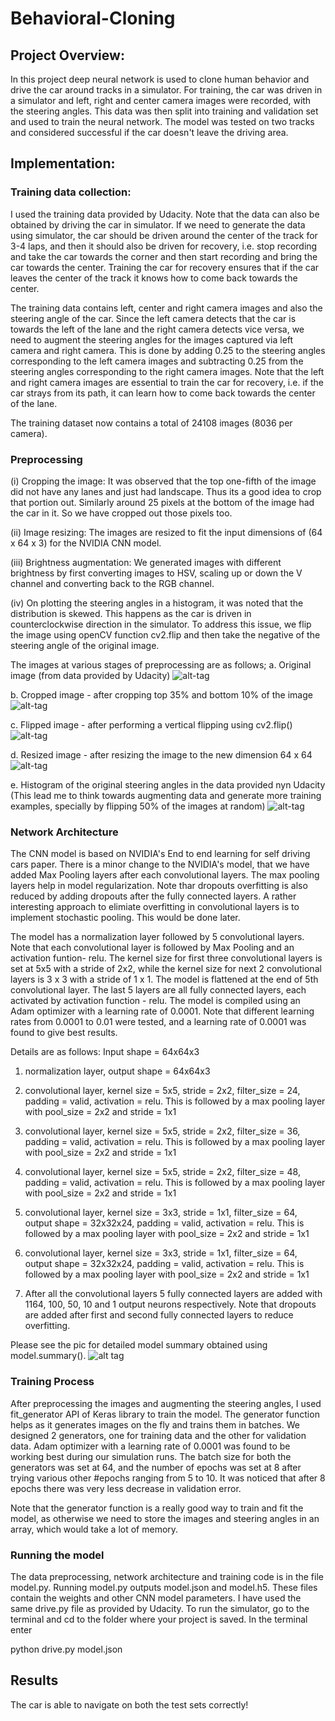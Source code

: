 # Behavioral-Cloning

## Project Overview:
In this project deep neural network is used to clone human behavior and drive the car around tracks in a simulator. For training, the car was driven in a simulator and left, right and center camera images were recorded, with the steering angles. This data was then split into training and validation set and used to train the neural network. The model was tested on two tracks and considered successful if the car doesn't leave the driving area.

## Implementation:

### Training data collection: 

I used the training data provided by Udacity. Note that the data can also be obtained by driving the car in simulator. If we need to generate the data using simulator, the car should be driven around the center of the track for 3-4 laps, and then it should also be driven for recovery, i.e. stop recording and take the car towards the corner and then start recording and bring the car towards the center. Training the car for recovery ensures that if the car leaves the center of the track it knows how to come back towards the center.

The training data contains left, center and right camera images and also the steering angle of the car. Since the left camera detects that the car is towards the left of the lane and the right camera detects vice versa, we need to augment the steering angles for the images captured via left camera and right camera. This is done by adding 0.25 to the steering angles corresponding to the left camera images and subtracting 0.25 from the steering angles corresponding to the right camera images. Note that the left and right camera images are essential to train the car for recovery, i.e. if the car strays from its path, it can learn how to come back towards the center of the lane.

The training dataset now contains a total of 24108 images (8036 per camera).

### Preprocessing

(i) Cropping the image: It was observed that the top one-fifth of the image did not have any lanes and just had landscape. Thus its a good idea to crop that portion out. Similarly around 25 pixels at the bottom of the image had the car in it. So we have cropped out those pixels too.

(ii) Image resizing: The images are resized to fit the input dimensions of (64 x 64 x 3) for the NVIDIA CNN model.

(iii) Brightness augmentation: We generated images with different brightness by first converting images to HSV, scaling up or down the V channel and converting back to the RGB channel.

(iv) On plotting the steering angles in a histogram, it was noted that the distribution is skewed. This happens as the car is driven in counterclockwise direction in the simulator. To address this issue, we flip the image using openCV function cv2.flip and then take the negative of the steering angle of the original image.

The images at various stages of preprocessing are as follows;
a. Original image (from data provided by Udacity)
![alt-tag](https://github.com/abhio9vt/Behavioral-Cloning/blob/master/original_img.png)

b. Cropped image - after cropping top 35% and bottom 10% of the image
![alt-tag](https://github.com/abhio9vt/Behavioral-Cloning/blob/master/cropped_image.png)

c. Flipped image - after performing a vertical flipping using cv2.flip()
![alt-tag](https://github.com/abhio9vt/Behavioral-Cloning/blob/master/flipped_image.png)

d. Resized image - after resizing the image to the new dimension 64 x 64
![alt-tag](https://github.com/abhio9vt/Behavioral-Cloning/blob/master/resized_img.png)

e. Histogram of the original steering angles in the data provided nyn Udacity (This lead me to think towards augmenting data and generate more training examples, specially by flipping 50% of the images at random)
![alt-tag](https://github.com/abhio9vt/Behavioral-Cloning/blob/master/steering_histogram.png)

### Network Architecture

The CNN model is based on NVIDIA's End to end learning for self driving cars paper. There is a minor change to the NVIDIA's model, that we have added Max Pooling layers after each convolutional layers. The max pooling layers help in model regularization. Note thar dropouts overfitting is also reduced by adding dropouts after the fully connected layers. A rather interesting approach to elimiate overfitting in convolutional layers is to implement stochastic pooling. This would be done later.

The model has a normalization layer followed by 5 convolutional layers. Note that each convolutional layer is followed by Max Pooling and an activation funtion- relu. The kernel size for first three convolutional layers is set at 5x5 with a stride of 2x2, while the kernel size for next 2 convolutional layers is 3 x 3 with a stride of 1 x 1. The model is flattened at the end of 5th convolutional layer. The last 5 layers are all fully connected layers, each activated by activation function - relu. The model is compiled using an Adam optimizer with a learning rate of 0.0001. Note that different learning rates from 0.0001 to 0.01 were tested, and a learning rate of 0.0001 was found to give best results.

Details are as follows: Input shape = 64x64x3

1. normalization layer, output shape = 64x64x3

2. convolutional layer, kernel size = 5x5, stride = 2x2, filter_size = 24, padding = valid, activation = relu. This is followed by a max pooling layer with pool_size = 2x2 and stride = 1x1

3. convolutional layer, kernel size = 5x5, stride = 2x2, filter_size = 36, padding = valid, activation = relu. This is followed by a max pooling layer with pool_size = 2x2 and stride = 1x1

4. convolutional layer, kernel size = 5x5, stride = 2x2, filter_size = 48, padding = valid, activation = relu. This is followed by a max pooling layer with pool_size = 2x2 and stride = 1x1

5. convolutional layer, kernel size = 3x3, stride = 1x1, filter_size = 64, output shape = 32x32x24, padding = valid, activation = relu. This is followed by a max pooling layer with pool_size = 2x2 and stride = 1x1

6. convolutional layer, kernel size = 3x3, stride = 1x1, filter_size = 64, output shape = 32x32x24, padding = valid, activation = relu. This is followed by a max pooling layer with pool_size = 2x2 and stride = 1x1

7. After all the convolutional layers 5 fully connected layers are added with 1164, 100, 50, 10 and 1 output neurons respectively. Note that dropouts are added after first and second fully connected layers to reduce overfitting.

Please see the pic for detailed model summary obtained using model.summary().
![alt tag](https://github.com/abhio9vt/Behavioral-Cloning/blob/master/model_summary.png)

### Training Process
After preprocessing the images and augmenting the steering angles, I used fit_generator API of Keras library to train the model. The generator function helps as it generates images on the fly and trains them in batches. We designed 2 generators, one for training data and the other for validation data. Adam optimizer with a learning rate of 0.0001 was found to be working best during our simulation runs. The batch size for both the generators was set at 64, and the number of epochs was 
set at 8 after trying various other #epochs ranging from 5 to 10. It was noticed that after 8 epochs there was very less decrease in validation error.

Note that the generator function is a really good way to train and fit the model, as otherwise we need to store the images and steering angles in an array, which would take a lot of memory.


### Running the model
The data preprocessing, network architecture and training code is in the file model.py. Running model.py outputs model.json and model.h5. These files contain the weights and other CNN model parameters. I have used the same drive.py file as provided by Udacity.
To run the simulator, go to the terminal and cd to the folder where your project is saved. In the terminal enter

python drive.py model.json

## Results
The car is able to navigate on both the test sets correctly!
